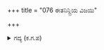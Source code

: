 +++
title = "076 ಈತನಿನ್ದ್ರಿಯ ವಿಜಯಿ"

+++

<details><summary>ಗದ್ಯ (ಕ.ಗ.ಪ) </summary>

76. ಇವನು ಇಂದ್ರಿಯ ನಿಗ್ರಹಿ. ಇವನು ಪುಣ್ಯಕಾರ್ಯಗಳನ್ನು ಮಾಡಿರುವವನು. ಇವನು ವೇದಾಧ್ಯಯನ ಮಾಡಿದವನು. ಇವನು ಬೇರೊಬ್ಬರಿಗೆ ಹಿತಗೈದವನು. ಇವನು ಎಷ್ಟು ಲಾಭ ಬಂದಿದೆಯೋ ಅಷ್ಟರಲ್ಲೇ ತೃಪ್ತಿಗೊಂಡವನು. ಇವನು ಪರಿಶುದ್ಧನು. ನಿಸ್ಪೃಹನು, ನಿರ್ಭಯನು, ನಿರ್ಮಳನು. ಇವನು ರಾಗದ್ವೇಷಗಳನ್ನು ಮೀರಿದವನು ಎಂದು ಪಾರ್ಥನಿಗೆ ತೋರಿಸಿದನು.
</details>
